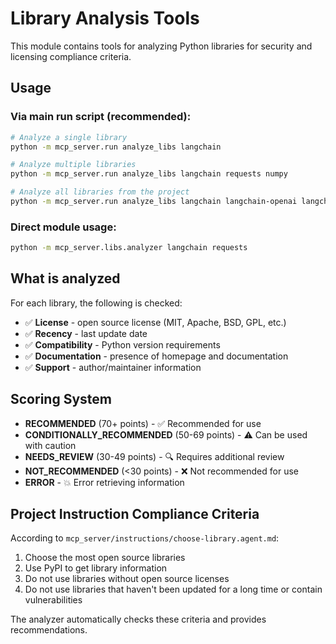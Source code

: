 # Library Analysis Tools

This module contains tools for analyzing Python libraries for security and licensing compliance criteria.

## Usage

### Via main run script (recommended):

```bash
# Analyze a single library
python -m mcp_server.run analyze_libs langchain

# Analyze multiple libraries
python -m mcp_server.run analyze_libs langchain requests numpy

# Analyze all libraries from the project
python -m mcp_server.run analyze_libs langchain langchain-openai langchain-community langchain-experimental langchain-text-splitters faiss-cpu mss aiohttp pywinauto psutil pywin32
```

### Direct module usage:

```bash
python -m mcp_server.libs.analyzer langchain requests
```

## What is analyzed

For each library, the following is checked:

- ✅ **License** - open source license (MIT, Apache, BSD, GPL, etc.)
- ✅ **Recency** - last update date
- ✅ **Compatibility** - Python version requirements
- ✅ **Documentation** - presence of homepage and documentation
- ✅ **Support** - author/maintainer information

## Scoring System

- **RECOMMENDED** (70+ points) - ✅ Recommended for use
- **CONDITIONALLY_RECOMMENDED** (50-69 points) - ⚠️ Can be used with caution
- **NEEDS_REVIEW** (30-49 points) - 🔍 Requires additional review
- **NOT_RECOMMENDED** (<30 points) - ❌ Not recommended for use
- **ERROR** - 💥 Error retrieving information

## Project Instruction Compliance Criteria

According to `mcp_server/instructions/choose-library.agent.md`:

1. Choose the most open source libraries
2. Use PyPI to get library information
3. Do not use libraries without open source licenses
4. Do not use libraries that haven't been updated for a long time or contain vulnerabilities

The analyzer automatically checks these criteria and provides recommendations.
